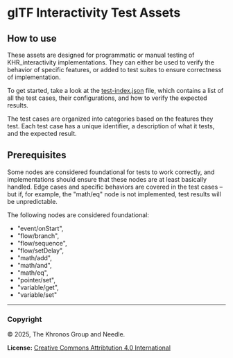 # glTF Interactivity Test Assets

## How to use

These assets are designed for programmatic or manual testing of KHR_interactivity implementations. They can either be used to verify the behavior of specific features, or added to test suites to ensure correctness of implementation.

To get started, take a look at the [test-index.json](./test-index.json) file, which contains a list of all the test cases, their configurations, and how to verify the expected results.

The test cases are organized into categories based on the features they test. Each test case has a unique identifier, a description of what it tests, and the expected result.

## Prerequisites

Some nodes are considered foundational for tests to work correctly, and implementations should ensure that these nodes are at least basically handled. Edge cases and specific behaviors are covered in the test cases – but if, for example, the "math/eq" node is not implemented, test results will be unpredictable.

The following nodes are considered foundational:

- "event/onStart",
- "flow/branch",
- "flow/sequence",
- "flow/setDelay",
- "math/add",
- "math/and",
- "math/eq",
- "pointer/set",
- "variable/get",
- "variable/set"

---

### Copyright

&copy; 2025, The Khronos Group and Needle.

**License:** [Creative Commons Attribtution 4.0 International](https://creativecommons.org/licenses/by/4.0/legalcode)